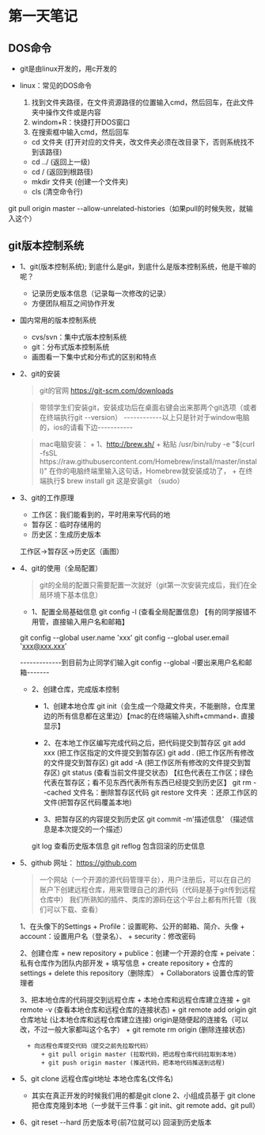 # 第一天笔记
## DOS命令
+ git是由linux开发的，用c开发的
+ linux：常见的DOS命令
  1. 找到文件夹路径，在文件资源路径的位置输入cmd，然后回车，在此文件夹中操作文件或是内容
  2. windom+R：快捷打开DOS窗口
  3. 在搜索框中输入cmd，然后回车

  + cd 文件夹  (打开对应的文件夹，改文件夹必须在改目录下，否则系统找不到该路径)
  + cd ../   (返回上一级) 
  + cd /   (返回到根路径)
  + mkdir 文件夹  (创建一个文件夹)
  + cls (清空命令行)

 git pull origin master --allow-unrelated-histories（如果pull的时候失败，就输入这个）
## git版本控制系统
- 1、git(版本控制系统); 到底什么是git，到底什么是版本控制系统，他是干嘛的呢？
    + 记录历史版本信息（记录每一次修改的记录）
    + 方便团队相互之间协作开发

- 国内常用的版本控制系统
    + cvs/svn：集中式版本控制系统
    + git：分布式版本控制系统
    + 画图看一下集中式和分布式的区别和特点

- 2、git的安装
    >git的官网   https://git-scm.com/downloads

    > 带领学生们安装git，安装成功后在桌面右键会出来那两个git选项（或者在终端执行git --version）
    ------------以上只是针对于window电脑的，ios的请看下边-----------

    > mac电脑安装：
        + 1、http://brew.sh/
        + 粘贴  /usr/bin/ruby -e "$(curl -fsSL https://raw.githubusercontent.com/Homebrew/install/master/install)"  在你的电脑终端里输入这句话，Homebrew就安装成功了，
        + 在终端执行$ brew install git   这是安装git  （sudo）

- 3、git的工作原理
    + 工作区：我们能看到的，平时用来写代码的地
    + 暂存区：临时存储用的
    + 历史区：生成历史版本

    工作区->暂存区->历史区（画图）

- 4、git的使用（全局配置）
    > git的全局的配置只需要配置一次就好（git第一次安装完成后，我们在全局环境下基本信息）

    + 1、配置全局基础信息
    git config -l   (查看全局配置信息) 【有的同学报错不用管，直接输入用户名和邮箱】

    git config --global user.name 'xxx'
    git config --global user.email 'xxx@xxx.xxx'

    -------------到目前为止同学们输入git config --global -l要出来用户名和邮箱-------

    + 2、创建仓库，完成版本控制
        + 1、创建本地仓库
        git init（会生成一个隐藏文件夹，不能删除，仓库里边的所有信息都在这里边）【mac的在终端输入shift+cmmand+. 直接显示】

        + 2、在本地工作区编写完成代码之后，把代码提交到暂存区
        git add xxx  (把工作区指定的文件提交到暂存区)
        git add . (把工作区所有修改的文件提交到暂存区)
        git add -A (把工作区所有修改的文件提交到暂存区)
        git status (查看当前文件提交状态) 【红色代表在工作区；绿色代表在暂存区；看不见东西代表所有东西已经提交到历史区】
        git rm --cached 文件名：删除暂存区代码
        git restore 文件夹 ：还原工作区的文件(把暂存区代码覆盖本地)

        + 3、把暂存区的内容提交到历史区
        git commit -m'描述信息'  （描述信息是本次提交的一个描述）

        git log  查看历史版本信息
        git reflog 包含回滚的历史信息
    
- 5、github  网址： https://github.com 

    > 一个网站（一个开源的源代码管理平台），用户注册后，可以在自己的账户下创建远程仓库，用来管理自己的源代码（代码是基于git传到远程仓库中）
    > 我们所熟知的插件、类库的源码在这个平台上都有所托管（我们可以下载、查看）

    1、在头像下的Settings
        + Profile：设置昵称、公开的邮箱、简介、头像
        + account：设置用户名（登录名）、
        + security：修改密码

    2、创建仓库
        + new repository
            + publice：创建一个开源的仓库
            + peivate：私有仓库作为团队内部开发
        + 填写信息
        + create repository
        + 仓库的settings
            + delete this repository（删除库）
            + Collaborators 设置仓库的管理者

    3、把本地仓库的代码提交到远程仓库
        + 本地仓库和远程仓库建立连接
            + git remote -v (查看本地仓库和远程仓库的连接状态)
            + git remote add origin git仓库地址 (让本地仓库和远程仓库建立连接) origin是随便起的连接名（可以改，不过一般大家都叫这个名字）
            + git remote rm origin (删除连接状态)

        + 向远程仓库提交代码（提交之前先拉取代码）
            + git pull origin master (拉取代码，把远程仓库代码拉取到本地)
            + git push origin master (推送代码，把本地代码推送到远程)
    
- 5、git clone 远程仓库git地址  本地仓库名(文件名)
    + 其实在真正开发的时候我们用的都是git clone
     2、小组成员基于 git clone 把仓库克隆到本地（一步就干三件事：git init、git remote add、git pull）

- 6、git reset --hard 历史版本号(前7位就可以)   回滚到历史版本

